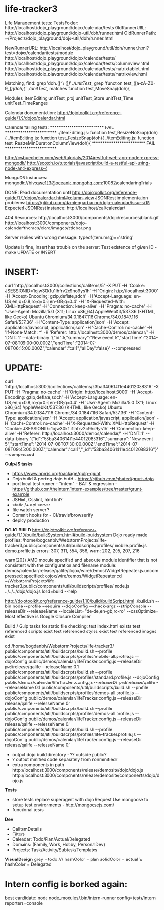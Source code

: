 ﻿life-tracker3
=============

Life Management
tests:
TestsFolder: http://localhost/dojo_playground/dojox/calendar/tests
OldRunnerURL: http://localhost/dojo_playground/dojo-util/doh/runner.html
OldRunnerPath: ~/Projects/dojo_playground/dojo-util/doh/runner.html

NewRunnerURL: http://localhost/dojo_playground/util/doh/runner.html?test=dojox/calendar/tests/module
http://localhost/dojo_playground/dojox/calendar/tests/
http://localhost/dojo_playground/dojox/calendar/tests/columnview.html
http://localhost/dojo_playground/dojox/calendar/tests/matrixtablet.html
http://localhost/dojo_playground/dojox/calendar/tests/matrixview.html

Matching, find:
grep 'doh\.\([^\ (]*\)' ./unitTest_*
grep 'function test_([a-zA-Z0-9_]*)\(doh\){' ./unitTest_* matches function test_MoveSnap(doh){


Modules:
itemEditing
unitTest_proj
unitTest_Store
unitTest_Time
unitTest_TimeRanges


Calendar documentation:
http://dojotoolkit.org/reference-guide/1.9/dojox/calendar.html


Calendar failing tests:
************************* FAIL ************************
./itemEditing.js:          function test_ResizeNoSnap(doh){
./itemEditing.js:          function test_ResizeSnap(doh){
./itemEditing.js:          function test_ResizeMinDurationColumnView(doh){
************************* FAIL ************************

http://cwbuecheler.com/web/tutorials/2014/restful-web-app-node-express-mongodb/
http://scotch.io/tutorials/javascript/build-a-restful-api-using-node-and-express-4

MongoDB instances:
mongodb://biv:qwe123@oceanic.mongohq.com:10082/calendaringTrials

DONE: Read documentation until http://dojotoolkit.org/reference-guide/1.9/dojox/calendar.html#column-view
JSONRest implementation problems: https://github.com/damiengarbarino/dojo-calendar/issues/15
Expected JSONRest instance: http://localhost/cal/calendar/

404 Resources:
http://localhost:3000/components/dojo/resources/blank.gif
http://localhost:3000/components/dojo-calendar/themes/claro/images/titlebar.png

Server replies with wrong message:
typeof(item.msg)=='string'

Update is fine, insert has trouble on the server:
Test existence of given ID - make UPDATE or INSERT

# INSERT:
curl 'http://localhost:3000/collections/calitems/5' -X PUT -H 'Cookie: JSESSIONID=1ojw30k1u1lhfrv2c9ho9ys1h' -H 'Origin: http://localhost:3000' -H 'Accept-Encoding: gzip,deflate,sdch' -H 'Accept-Language: en-US,en;q=0.8,ro;q=0.6,en-GB;q=0.4' -H 'X-Requested-With: XMLHttpRequest' -H 'Connection: keep-alive' -H 'Pragma: no-cache' -H 'User-Agent: Mozilla/5.0 (X11; Linux x86_64) AppleWebKit/537.36 (KHTML, like Gecko) Ubuntu Chromium/34.0.1847.116 Chrome/34.0.1847.116 Safari/537.36' -H 'Content-Type: application/json' -H 'Accept: application/javascript, application/json' -H 'Cache-Control: no-cache' -H 'If-None-Match: *' -H 'Referer: http://localhost:3000/demos/calendar/' -H 'DNT: 1' --data-binary '{"id":5,"summary":"New event 5","startTime":"2014-07-08T06:00:00.000Z","endTime":"2014-07-08T06:15:00.000Z","calendar":"cal1","allDay":false}' --compressed

# UPDATE:
curl 'http://localhost:3000/collections/calitems/53ba34061411e44012088316' -X PUT -H 'Pragma: no-cache' -H 'Origin: http://localhost:3000' -H 'Accept-Encoding: gzip,deflate,sdch' -H 'Accept-Language: en-US,en;q=0.8,ro;q=0.6,en-GB;q=0.4' -H 'User-Agent: Mozilla/5.0 (X11; Linux x86_64) AppleWebKit/537.36 (KHTML, like Gecko) Ubuntu Chromium/34.0.1847.116 Chrome/34.0.1847.116 Safari/537.36' -H 'Content-Type: application/json' -H 'Accept: application/javascript, application/json' -H 'Cache-Control: no-cache' -H 'X-Requested-With: XMLHttpRequest' -H 'Cookie: JSESSIONID=1ojw30k1u1lhfrv2c9ho9ys1h' -H 'Connection: keep-alive' -H 'Referer: http://localhost:3000/demos/calendar/' -H 'DNT: 1' --data-binary '{"id":"53ba34061411e44012088316","summary":"New event 5","startTime":"2014-07-08T07:30:00.000Z","endTime":"2014-07-08T09:45:00.000Z","calendar":"cal1","_id":"53ba34061411e44012088316"}' --compressed

__GulpJS tasks__
- https://www.npmjs.org/package/gulp-grunt
- Dojo build & porting dojo build - https://github.com/phated/grunt-dojo
- port local test runner - "intern" - BAT & regression - https://github.com/theintern/intern-examples/tree/master/grunt-example
- JSHint, Csslint, html lint?
- static /+ api server
- file watch server ?
- Commit hooks for - CI/travis/browserify
- deploy production

**DOJO BUILD**
http://dojotoolkit.org/reference-guide/1.10/build/buildSystem.html#build-buildsystem
Dojo ready made profiles:
/home/bogdanbiv/WebstormProjects/life-tracker3/public/components/util/buildscripts/profiles/
    mobile.profile.js
    demo.profile.js
errors: 307, 311, 354, 356,
warn: 202, 205, 207, 216

warn(202) AMD module specified and absolute module identifier that is not consistent with the configuration and filename module: demos/calendar/release/qalife/dojox/wire/demos/WidgetRepeater.js.uncompressed; specified: dojox/wire/demos/WidgetRepeater
cd ~/WebstormProjects/life-tracker3/public/components/util/buildscripts/profiles/
node.js ../../../dojo/dojo.js load=build --help

http://dojotoolkit.org/reference-guide/1.10/build/buildScript.html
./build.sh --bin node --profile --require --dojoConfig --check-args --stripConsole --releaseDir --releaseName --localeList="de-de,en-gb,ro-ro" --cssOptimize=
Most effective is Google Closure Compiler

Build / Gulp tasks for static file checking:
    test index.html exists
        test referenced scripts exist
        test referenced styles exist
        test referenced images exist

cd /home/bogdanbiv/WebstormProjects/life-tracker3/
public/components/util/buildscripts/build.sh --profile public/components/util/buildscripts/profiles/mobile-all.profile.js --dojoConfig public/demos/calendar/lifeTracker.config.js --releaseDir `pwd`/release/qalife --releaseName 0.1
public/components/util/buildscripts/build.sh --profile public/components/util/buildscripts/profiles/standard.profile.js --dojoConfig public/demos/calendar/lifeTracker.config.js --releaseDir `pwd`/release/qalife --releaseName 0.1
public/components/util/buildscripts/build.sh --profile public/components/util/buildscripts/profiles/demos-all.profile.js --dojoConfig public/demos/calendar/lifeTracker.config.js --releaseDir release/qalife --releaseName 0.1
public/components/util/buildscripts/build.sh --profile public/components/util/buildscripts/profiles/demos-all.profile.js --dojoConfig public/demos/calendar/lifeTracker.config.js --releaseDir release/qalife --releaseName 0.1
public/components/util/buildscripts/build.sh --profile public/components/util/buildscripts/profiles/life-tracker.profile.js --dojoConfig public/demos/calendar/lifeTracker.config.js --releaseDir release/qalife --releaseName 0.1



* output dojo build directory - ?? outside public?
* ? output minified code separately from nonminified?
* extra components in path
http://localhost:3000/components/release/demosite/dojo/dojo.js
http://localhost:3000/components/release/demosite/components/dojo/dojo.js


__Tests__

- store tests
    replace superagent with dojo Request
    Use mongoose to setup test environments - http://mongoosejs.com/
- functional tests


__Dev__
- CalItemDetails
- Filters
- Calendar: Todo/Plan/Actual/Delegated
- Domains: (Family, Work, Hobby, PersonalDev)
- Projects: Task/Activity/Subtask/Templates

__VisualDesign__
grey = todo
/// hashColor = plan
solidColor = actual
\\\ hashColor = Delegated

# Intern config is borked again:
best candidate: node node_modules/.bin/intern-runner config=tests/intern reporters=console
